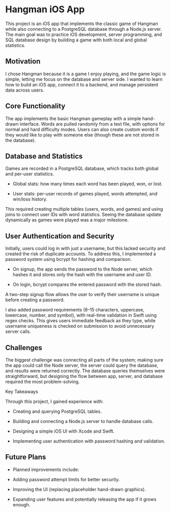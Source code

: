 # Hangman iOS App

This project is an iOS app that implements the classic game of Hangman while also connecting to a PostgreSQL database through a Node.js server. The main goal was to practice iOS development, server programming, and SQL database design by building a game with both local and global statistics.

## Motivation

I chose Hangman because it is a game I enjoy playing, and the game logic is simple, letting me focus on the database and server side. I wanted to learn how to build an iOS app, connect it to a backend, and manage persistent data across users.

## Core Functionality

The app implements the basic Hangman gameplay with a simple hand-drawn interface. Words are pulled randomly from a text file, with options for normal and hard difficulty modes. Users can also create custom words if they would like to play with someone else (though these are not stored in the database).

## Database and Statistics

Games are recorded in a PostgreSQL database, which tracks both global and per-user statistics.

- Global stats: how many times each word has been played, won, or lost.

- User stats: per-user records of games played, words attempted, and win/loss history.

This required creating multiple tables (users, words, and games) and using joins to connect user IDs with word statistics. Seeing the database update dynamically as games were played was a major milestone.

## User Authentication and Security

Initially, users could log in with just a username, but this lacked security and created the risk of duplicate accounts. To address this, I implemented a password system using bcrypt for hashing and comparison.

- On signup, the app sends the password to the Node server, which hashes it and stores only the hash with the username and user ID.

- On login, bcrypt compares the entered password with the stored hash.

A two-step signup flow allows the user to verify their username is unique before creating a password.

I also added password requirements (8–15 characters, uppercase, lowercase, number, and symbol), with real-time validation in Swift using regex checks. This gives users immediate feedback as they type, while username uniqueness is checked on submission to avoid unnecessary server calls.

## Challenges

The biggest challenge was connecting all parts of the system; making sure the app could call the Node server, the server could query the database, and results were returned correctly. The database queries themselves were straightforward, but designing the flow between app, server, and database required the most problem-solving.

Key Takeaways

Through this project, I gained experience with:

- Creating and querying PostgreSQL tables.

- Building and connecting a Node.js server to handle database calls.

- Designing a simple iOS UI with Xcode and Swift.

- Implementing user authentication with password hashing and validation.

## Future Plans

- Planned improvements include:

- Adding password attempt limits for better security.

- Improving the UI (replacing placeholder hand-drawn graphics).

- Expanding user features and potentially releasing the app if it grows enough.
